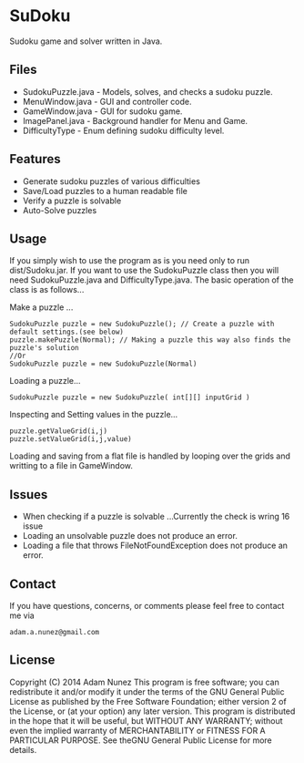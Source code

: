 SuDoku
==============
Sudoku game and solver written in Java.

Files
-----

* SudokuPuzzle.java - Models, solves, and checks a sudoku puzzle.
* MenuWindow.java - GUI and controller code.
* GameWindow.java - GUI for sudoku game.
* ImagePanel.java - Background handler for Menu and Game.
* DifficultyType - Enum defining sudoku difficulty level.

Features
--------

* Generate sudoku puzzles of various difficulties
* Save/Load puzzles to a human readable file
* Verify a puzzle is solvable
* Auto-Solve puzzles

Usage
-----

If you simply wish to use the program as is you need only to run dist/Sudoku.jar. If you want to use the SudokuPuzzle class then you will need SudokuPuzzle.java and DifficultyType.java. The basic operation of the class is as follows...

Make a puzzle ...

    SudokuPuzzle puzzle = new SudokuPuzzle(); // Create a puzzle with default settings.(see below)
    puzzle.makePuzzle(Normal); // Making a puzzle this way also finds the puzzle's solution
    //Or
    SudokuPuzzle puzzle = new SudokuPuzzle(Normal)

Loading a puzzle...

    SudokuPuzzle puzzle = new SudokuPuzzle( int[][] inputGrid )

Inspecting and Setting values in the puzzle...

    puzzle.getValueGrid(i,j)
    puzzle.setValueGrid(i,j,value)

Loading and saving from a flat file is handled by looping over the grids and writting to a file in GameWindow.

Issues
-------
* When checking if a puzzle is solvable ...Currently the check is wring 16 issue
* Loading an unsolvable puzzle does not produce an error.
* Loading a file that throws FileNotFoundException does not produce an error.

Contact
-------
If you have questions, concerns, or comments please feel free to contact me via 

    adam.a.nunez@gmail.com
License
-------
Copyright (C) 2014  Adam Nunez
This program is free software; you can redistribute it and/or modify it under the terms of the GNU General Public License as published by the Free Software Foundation; either version 2 of the License, or (at your option) any later version.
This program is distributed in the hope that it will be useful, but WITHOUT ANY WARRANTY; without even the implied warranty of MERCHANTABILITY or FITNESS FOR A PARTICULAR PURPOSE. See theGNU General Public License for more details.
